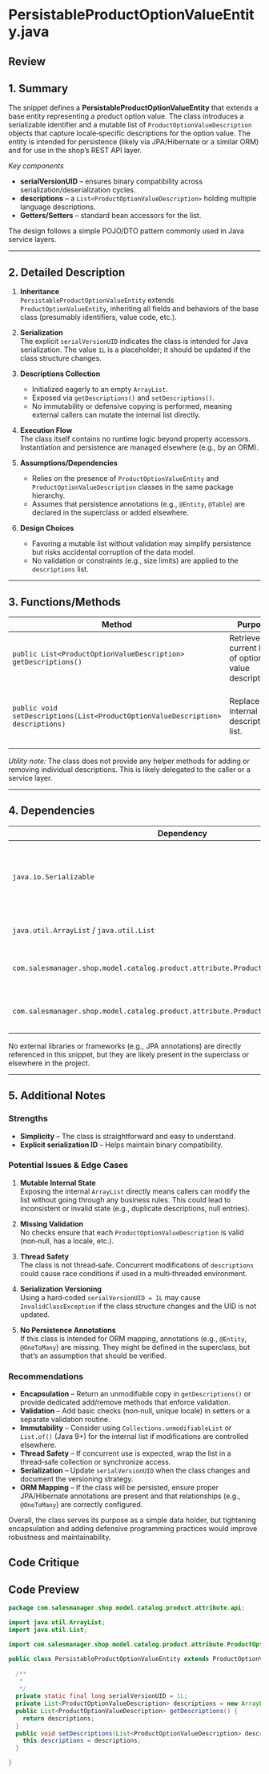 # PersistableProductOptionValueEntity.java

## Review

## 1. Summary  
The snippet defines a **PersistableProductOptionValueEntity** that extends a base entity representing a product option value. The class introduces a serializable identifier and a mutable list of `ProductOptionValueDescription` objects that capture locale‑specific descriptions for the option value. The entity is intended for persistence (likely via JPA/Hibernate or a similar ORM) and for use in the shop’s REST API layer.

*Key components*  
- **serialVersionUID** – ensures binary compatibility across serialization/deserialization cycles.  
- **descriptions** – a `List<ProductOptionValueDescription>` holding multiple language descriptions.  
- **Getters/Setters** – standard bean accessors for the list.  

The design follows a simple POJO/DTO pattern commonly used in Java service layers.

---

## 2. Detailed Description  
1. **Inheritance**  
   `PersistableProductOptionValueEntity` extends `ProductOptionValueEntity`, inheriting all fields and behaviors of the base class (presumably identifiers, value code, etc.).  

2. **Serialization**  
   The explicit `serialVersionUID` indicates the class is intended for Java serialization. The value `1L` is a placeholder; it should be updated if the class structure changes.  

3. **Descriptions Collection**  
   - Initialized eagerly to an empty `ArrayList`.  
   - Exposed via `getDescriptions()` and `setDescriptions()`.  
   - No immutability or defensive copying is performed, meaning external callers can mutate the internal list directly.  

4. **Execution Flow**  
   The class itself contains no runtime logic beyond property accessors. Instantiation and persistence are managed elsewhere (e.g., by an ORM).  

5. **Assumptions/Dependencies**  
   - Relies on the presence of `ProductOptionValueEntity` and `ProductOptionValueDescription` classes in the same package hierarchy.  
   - Assumes that persistence annotations (e.g., `@Entity`, `@Table`) are declared in the superclass or added elsewhere.  

6. **Design Choices**  
   - Favoring a mutable list without validation may simplify persistence but risks accidental corruption of the data model.  
   - No validation or constraints (e.g., size limits) are applied to the `descriptions` list.

---

## 3. Functions/Methods  

| Method | Purpose | Parameters | Returns | Side Effects |
|--------|---------|------------|---------|--------------|
| `public List<ProductOptionValueDescription> getDescriptions()` | Retrieve the current list of option value descriptions. | None | `List<ProductOptionValueDescription>` (direct reference) | None |
| `public void setDescriptions(List<ProductOptionValueDescription> descriptions)` | Replace the internal descriptions list. | `List<ProductOptionValueDescription>` | void | Directly assigns the provided list; caller can subsequently modify it. |

*Utility note:* The class does not provide any helper methods for adding or removing individual descriptions. This is likely delegated to the caller or a service layer.

---

## 4. Dependencies  

| Dependency | Type | Notes |
|------------|------|-------|
| `java.io.Serializable` | Standard | Enables object serialization; required by many persistence frameworks. |
| `java.util.ArrayList` / `java.util.List` | Standard | Core collection types. |
| `com.salesmanager.shop.model.catalog.product.attribute.ProductOptionValueDescription` | Third‑party (internal) | Holds localized description data. |
| `com.salesmanager.shop.model.catalog.product.attribute.ProductOptionValueEntity` | Third‑party (internal) | Base entity containing core option value fields. |

No external libraries or frameworks (e.g., JPA annotations) are directly referenced in this snippet, but they are likely present in the superclass or elsewhere in the project.

---

## 5. Additional Notes  

### Strengths  
- **Simplicity** – The class is straightforward and easy to understand.  
- **Explicit serialization ID** – Helps maintain binary compatibility.  

### Potential Issues & Edge Cases  
1. **Mutable Internal State**  
   Exposing the internal `ArrayList` directly means callers can modify the list without going through any business rules. This could lead to inconsistent or invalid state (e.g., duplicate descriptions, null entries).  

2. **Missing Validation**  
   No checks ensure that each `ProductOptionValueDescription` is valid (non‑null, has a locale, etc.).  

3. **Thread Safety**  
   The class is not thread‑safe. Concurrent modifications of `descriptions` could cause race conditions if used in a multi‑threaded environment.  

4. **Serialization Versioning**  
   Using a hard‑coded `serialVersionUID = 1L` may cause `InvalidClassException` if the class structure changes and the UID is not updated.  

5. **No Persistence Annotations**  
   If this class is intended for ORM mapping, annotations (e.g., `@Entity`, `@OneToMany`) are missing. They might be defined in the superclass, but that’s an assumption that should be verified.  

### Recommendations  
- **Encapsulation** – Return an unmodifiable copy in `getDescriptions()` or provide dedicated add/remove methods that enforce validation.  
- **Validation** – Add basic checks (non‑null, unique locale) in setters or a separate validation routine.  
- **Immutability** – Consider using `Collections.unmodifiableList` or `List.of()` (Java 9+) for the internal list if modifications are controlled elsewhere.  
- **Thread Safety** – If concurrent use is expected, wrap the list in a thread‑safe collection or synchronize access.  
- **Serialization** – Update `serialVersionUID` when the class changes and document the versioning strategy.  
- **ORM Mapping** – If the class will be persisted, ensure proper JPA/Hibernate annotations are present and that relationships (e.g., `@OneToMany`) are correctly configured.

Overall, the class serves its purpose as a simple data holder, but tightening encapsulation and adding defensive programming practices would improve robustness and maintainability.

## Code Critique



## Code Preview

```java
package com.salesmanager.shop.model.catalog.product.attribute.api;

import java.util.ArrayList;
import java.util.List;

import com.salesmanager.shop.model.catalog.product.attribute.ProductOptionValueDescription;

public class PersistableProductOptionValueEntity extends ProductOptionValueEntity {
  
  /**
   * 
   */
  private static final long serialVersionUID = 1L;
  private List<ProductOptionValueDescription> descriptions = new ArrayList<ProductOptionValueDescription>();
  public List<ProductOptionValueDescription> getDescriptions() {
    return descriptions;
  }
  public void setDescriptions(List<ProductOptionValueDescription> descriptions) {
    this.descriptions = descriptions;
  }

}



```
